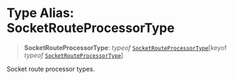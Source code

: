 # Type Alias: SocketRouteProcessorType

> **SocketRouteProcessorType**: *typeof* [`SocketRouteProcessorType`](../variables/SocketRouteProcessorType.md)\[keyof *typeof* [`SocketRouteProcessorType`](../variables/SocketRouteProcessorType.md)\]

Socket route processor types.
